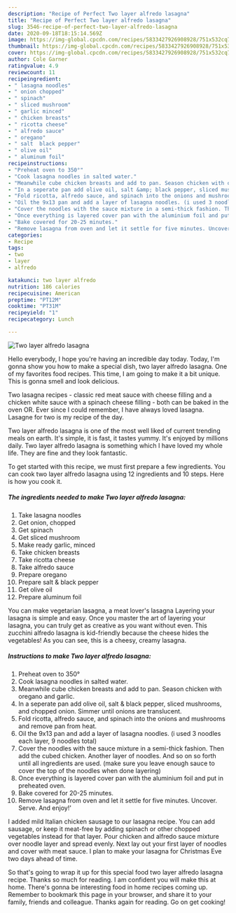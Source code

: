 ```yaml
---
description: "Recipe of Perfect Two layer alfredo lasagna"
title: "Recipe of Perfect Two layer alfredo lasagna"
slug: 3546-recipe-of-perfect-two-layer-alfredo-lasagna
date: 2020-09-18T18:15:14.569Z
image: https://img-global.cpcdn.com/recipes/5833427926908928/751x532cq70/two-layer-alfredo-lasagna-recipe-main-photo.jpg
thumbnail: https://img-global.cpcdn.com/recipes/5833427926908928/751x532cq70/two-layer-alfredo-lasagna-recipe-main-photo.jpg
cover: https://img-global.cpcdn.com/recipes/5833427926908928/751x532cq70/two-layer-alfredo-lasagna-recipe-main-photo.jpg
author: Cole Garner
ratingvalue: 4.9
reviewcount: 11
recipeingredient:
- " lasagna noodles"
- " onion chopped"
- " spinach"
- " sliced mushroom"
- " garlic minced"
- " chicken breasts"
- " ricotta cheese"
- " alfredo sauce"
- " oregano"
- " salt  black pepper"
- " olive oil"
- " aluminum foil"
recipeinstructions:
- "Preheat oven to 350°"
- "Cook lasagna noodles in salted water."
- "Meanwhile cube chicken breasts and add to pan. Season chicken with oregano and garlic."
- "In a seperate pan add olive oil, salt &amp; black pepper, sliced mushrooms, and chopped onion. Simmer until onions are translucent."
- "Fold ricotta, alfredo sauce, and spinach into the onions and mushrooms and remove pan from heat."
- "Oil the 9x13 pan and add a layer of lasagna noodles. (i used 3 noodles each layer, 9 noodles total)"
- "Cover the noodles with the sauce mixture in a semi-thick fashion. Then add the cubed chicken. Another layer of noodles. And so on so forth until all ingredients are used. (make sure you leave enough sauce to cover the top of the noodles when done layering)"
- "Once everything is layered cover pan with the aluminium foil and put in preheated oven."
- "Bake covered for 20-25 minutes."
- "Remove lasagna from oven and let it settle for five minutes. Uncover. Serve. And enjoy!&#39;"
categories:
- Recipe
tags:
- two
- layer
- alfredo

katakunci: two layer alfredo 
nutrition: 186 calories
recipecuisine: American
preptime: "PT12M"
cooktime: "PT31M"
recipeyield: "1"
recipecategory: Lunch

---
```



![Two layer alfredo lasagna](https://img-global.cpcdn.com/recipes/5833427926908928/751x532cq70/two-layer-alfredo-lasagna-recipe-main-photo.jpg)

Hello everybody, I hope you're having an incredible day today. Today, I'm gonna show you how to make a special dish, two layer alfredo lasagna. One of my favorites food recipes. This time, I am going to make it a bit unique. This is gonna smell and look delicious.

Two lasagna recipes - classic red meat sauce with cheese filling and a chicken white sauce with a spinach cheese filling - both can be baked in the oven OR. Ever since I could remember, I have always loved lasagna. Lasagne for two is my recipe of the day.

Two layer alfredo lasagna is one of the most well liked of current trending meals on earth. It's simple, it is fast, it tastes yummy. It's enjoyed by millions daily. Two layer alfredo lasagna is something which I have loved my whole life. They are fine and they look fantastic.


To get started with this recipe, we must first prepare a few ingredients. You can cook two layer alfredo lasagna using 12 ingredients and 10 steps. Here is how you cook it.

<!--inarticleads1-->

##### The ingredients needed to make Two layer alfredo lasagna:

1. Take  lasagna noodles
1. Get  onion, chopped
1. Get  spinach
1. Get  sliced mushroom
1. Make ready  garlic, minced
1. Take  chicken breasts
1. Take  ricotta cheese
1. Take  alfredo sauce
1. Prepare  oregano
1. Prepare  salt &amp; black pepper
1. Get  olive oil
1. Prepare  aluminum foil


You can make vegetarian lasagna, a meat lover&#39;s lasagna Layering your lasagna is simple and easy. Once you master the art of layering your lasagna, you can truly get as creative as you want without even. This zucchini alfredo lasagna is kid-friendly because the cheese hides the vegetables! As you can see, this is a cheesy, creamy lasagna. 

<!--inarticleads2-->

##### Instructions to make Two layer alfredo lasagna:

1. Preheat oven to 350°
1. Cook lasagna noodles in salted water.
1. Meanwhile cube chicken breasts and add to pan. Season chicken with oregano and garlic.
1. In a seperate pan add olive oil, salt &amp; black pepper, sliced mushrooms, and chopped onion. Simmer until onions are translucent.
1. Fold ricotta, alfredo sauce, and spinach into the onions and mushrooms and remove pan from heat.
1. Oil the 9x13 pan and add a layer of lasagna noodles. (i used 3 noodles each layer, 9 noodles total)
1. Cover the noodles with the sauce mixture in a semi-thick fashion. Then add the cubed chicken. Another layer of noodles. And so on so forth until all ingredients are used. (make sure you leave enough sauce to cover the top of the noodles when done layering)
1. Once everything is layered cover pan with the aluminium foil and put in preheated oven.
1. Bake covered for 20-25 minutes.
1. Remove lasagna from oven and let it settle for five minutes. Uncover. Serve. And enjoy!&#39;


I added mild Italian chicken sausage to our lasagna recipe. You can add sausage, or keep it meat-free by adding spinach or other chopped vegetables instead for that layer. Pour chicken and alfredo sauce mixture over noodle layer and spread evenly. Next lay out your first layer of noodles and cover with meat sauce. I plan to make your lasagna for Christmas Eve two days ahead of time. 

So that's going to wrap it up for this special food two layer alfredo lasagna recipe. Thanks so much for reading. I am confident you will make this at home. There's gonna be interesting food in home recipes coming up. Remember to bookmark this page in your browser, and share it to your family, friends and colleague. Thanks again for reading. Go on get cooking!
